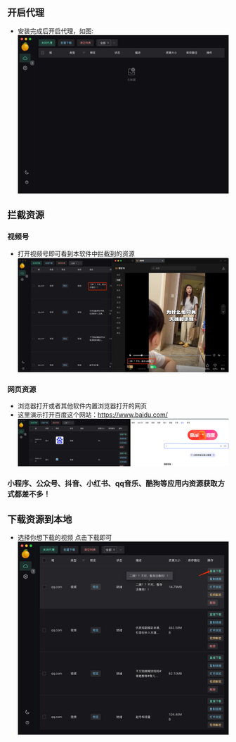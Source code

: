 ## 开启代理  
- 安装完成后开启代理，如图:  
![](images/examples-1.png ':size=50%')

## 拦截资源
### 视频号
- 打开视频号即可看到本软件中拦截到的资源   
![](images/examples-2.webp ':size=50%')

### 网页资源
- 浏览器打开或者其他软件内置浏览器打开的网页
- 这里演示打开百度这个网站：https://www.baidu.com/  
![](images/examples-4.png ':size=50%')

### 小程序、公众号、抖音、小红书、qq音乐、酷狗等应用内资源获取方式都差不多！

## 下载资源到本地
- 选择你想下载的视频 点击下载即可  
![](images/examples-3.png ':size=50%')